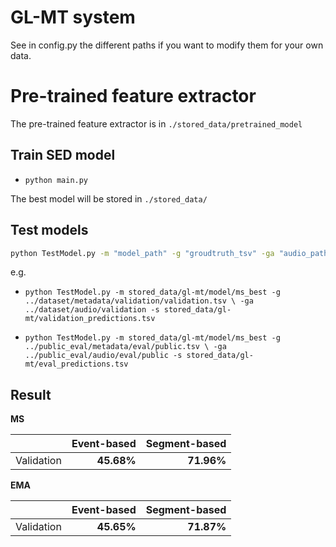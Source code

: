 # GL-MT system

See in config.py the different paths if you want to modify them for your own data.

# Pre-trained feature extractor

The pre-trained feature extractor is in `./stored_data/pretrained_model`

## Train SED model

- `python main.py`

The best model will be stored in `./stored_data/`

## Test models

```bash
python TestModel.py -m "model_path" -g "groudtruth_tsv" -ga "audio_path" -s "output_file_path"
```
e.g.
- `python TestModel.py -m stored_data/gl-mt/model/ms_best -g ../dataset/metadata/validation/validation.tsv \
-ga ../dataset/audio/validation -s stored_data/gl-mt/validation_predictions.tsv`

- `python TestModel.py -m stored_data/gl-mt/model/ms_best -g ../public_eval/metadata/eval/public.tsv \
-ga ../public_eval/audio/eval/public -s stored_data/gl-mt/eval_predictions.tsv`

## Result

**MS**

|         | Event-based    | Segment-based    |
----------|---------------:|-----------------:|
Validation| **45.68%**     | **71.96%**       |

**EMA**

|         | Event-based    | Segment-based    |
----------|---------------:|-----------------:|
Validation| **45.65%**     | **71.87%**       |
